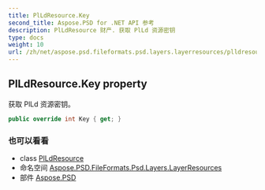 ```yaml
---
title: PlLdResource.Key
second_title: Aspose.PSD for .NET API 参考
description: PlLdResource 财产. 获取 PlLd 资源密钥
type: docs
weight: 10
url: /zh/net/aspose.psd.fileformats.psd.layers.layerresources/plldresource/key/
---
```

## PlLdResource.Key property

获取 PlLd 资源密钥。

```csharp
public override int Key { get; }
```

### 也可以看看

* class [PlLdResource](../)
* 命名空间 [Aspose.PSD.FileFormats.Psd.Layers.LayerResources](../../plldresource/)
* 部件 [Aspose.PSD](../../../)


